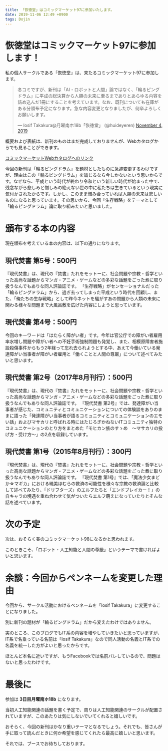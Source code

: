 ```yaml
---
title: 「恢徳堂」はコミックマーケット97に参加いたします。
date: 2019-11-06 12:49 +0900
tags: Dojin
---
```


# 恢徳堂はコミックマーケット97に参加します！

私の個人サークルである「恢徳堂」は、来たるコミックマーケット97に参加します。

<blockquote class="twitter-tweet"><p lang="ja" dir="ltr">冬コミですが、新刊は「AI・ロボットと人間」論ではなく、「輪るピングドラム」に平成の総決算から人類の未来に至るまでありとあらゆる内容を詰め込んだ1冊にすることを考えています。なお、既刊についても在庫がある分頒布予定になります。急な内容変更となりましたが、何卒よろしくお願いします。</p>&mdash; Iosif Takakura@月曜南ホ18b「恢徳堂」 (@huideyeren) <a href="https://twitter.com/huideyeren/status/1191246257714417664?ref_src=twsrc%5Etfw">November 4, 2019</a></blockquote> <script async src="https://platform.twitter.com/widgets.js" charset="utf-8"></script>

概要および表紙は、新刊のものはまだ完成しておりませんが、Webカタログからでも見ることができます。

[コミックマーケットWebカタログへのリンク](https://webcatalog.circle.ms/Perma/Circle/10092343/)

今回の新刊は「輪るピングドラム」を題材としたものに急遽変更するわけですが、理由はこの「輪るピングドラム」を論じるなら今しかないという思いからです。なぜなら、平成という時代が終わり令和という新しい時代が始まった中で、残念ながら悲しみと憎しみの絶えない世の中に私たちは生きているという現実に気付かされたからです。しかし、このまま憎み合っていれば人類の未来は悲しいものになると思っています。その思いから、今回「生存戦略」をテーマとして「輪るピングドラム」論に取り組みたいと思いました。

# 頒布する本の内容

現在頒布を考えている本の内容は、以下の通りになります。

## 現代焚書 第5号：500円

『現代焚書』は、現代の『焚書』たれをモットーに、社会問題や宗教・哲学といった高尚な話題からマンガ・アニメ・ゲームなどの多彩な話題をごった煮に取り扱うなんでもありな同人評論誌です。 「生存戦略」がセンセーショナルだった「輪るピングドラム」から、過ぎ去ってしまった平成という時代を回顧し、また、「俺たちの生存戦略」として昨今ネットを騒がすあの問題から人類の未来に関わる様々な問題まで大風呂敷を広げた内容にしようと思っています。

## 現代焚書 第4号：500円

今回のキーワードは「はたらく障がい者」です。今年は官公庁での障がい者雇用率水増し問題や障がい者への不妊手術強制問題も発覚し、また、相模原障害者施設殺傷事件からもう2年経って忘れ去られようとする中、あえて今働いている発達障がい当事者が障がい者雇用と「働くことと人間の尊厳」について述べてみたいと思います。

## 現代焚書 第2号（2017年8月刊行）：500円

『現代焚書』は、現代の『焚書』たれをモットーに、社会問題や宗教・哲学といった高尚な話題からマンガ・アニメ・ゲームなどの多彩な話題をごった煮に取り扱うなんでもありな同人評論誌です。 『現代焚書 第2号』では、発達障がい当事者が感じた、コミュニティとコミュニケーションについての体験談をありのままに語った「発達障がい当事者が語るコミュニティとコミュニケーションのエモい話」およびマサカリと呼ばれる時にはたじろぎかねないITコミュニティ独特のコミュニケーションのとり方をまとめた「モヒカン族のすゝめ　〜マサカリの投げ方・受け方〜」の2点を収録しています。

## 現代焚書 第1号（2015年8月刊行）：300円

『現代焚書』は、現代の『焚書』たれをモットーに、社会問題や宗教・哲学といった高尚な話題からマンガ・アニメ・ゲームなどの多彩な話題をごった煮に取り扱うなんでもありな同人評論誌です。 『現代焚書 第1号』では、「魔法少女まどか☆マギカ」における暁美ほむらの救済の可能性を様々な宗教の救済論と比較して述べてみたり、「ドリフターズ」のエルフたちと「エンドブレイカー！」の自キャラの境遇を重ね合わせて気がついたらエルフ萌えになっていたりとそんな話を述べています。

# 次の予定

次は、おそらく春のコミックマーケット98になるかと思われます。

このときこそ、「ロボット・人工知能と人間の尊厳」というテーマで書ければよいと思います。

# 余談：今回からペンネームを変更した理由

今回から、サークル活動におけるペンネームを「Iosif Takakura」に変更することになりました。

別に新刊の題材が「輪るピングドラム」だから変えたわけではありません。

実のところ、このブログでもIT系の内容を増やしていきたいと思っていますが、IT系で名乗っている名前は「Iosif Takakura」なので同人活動の名義とIT系での名義を統一した方がよいと思ったからです。

ほとんど本名に近いですが、もうFacebookでは名前バレしているので、問題はないと思ったわけです。

# 最後に

参加は **3日目月曜南ホ18b** になります。

当初人工知能関連の話題を書く予定で、周りは人工知能関連のサークルが配置されていますが、このあたりは気にしないでいてくれると嬉しいです。

おそらく、今回の新刊はかなり重いテーマとなるでしょう。それでも、皆さんが手に取って読んだときに何か希望を感じてくれたら最高に嬉しいと思います。

それでは、ブースでお待ちしております。